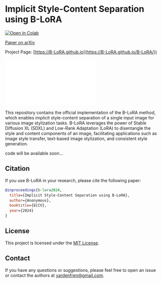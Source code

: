 # Implicit Style-Content Separation using B-LoRA

[![Open In Colab](https://colab.research.google.com/assets/colab-badge.svg)]("")

[Paper on arXiv](https://arxiv.org/abs/your-paper-id)

Project Page: [https://B-LoRA.github.io](https://B-LoRA.github.io/B-LoRA/))

![Teaser Image](docs/teaser_style_content_blora.pdf)

This repository contains the official implementation of the B-LoRA method, which enables implicit style-content separation of a single input image for various image stylization tasks. B-LoRA leverages the power of Stable Diffusion XL (SDXL) and Low-Rank Adaptation (LoRA) to disentangle the style and content components of an image, facilitating applications such as image style transfer, text-based image stylization, and consistent style generation.

code will be available soon...

## Citation

If you use B-LoRA in your research, please cite the following paper:

```bibtex
@inproceedings{b-lora2024,
  title={Implicit Style-Content Separation using B-LoRA},
  author={Anonymous},
  booktitle={ECCV},
  year={2024}
}
```

## License

This project is licensed under the [MIT License](LICENSE).

## Contact

If you have any questions or suggestions, please feel free to open an issue or contact the authors at [yardenfren@gmail.com](mailto:yardenfren@gmail.com).
